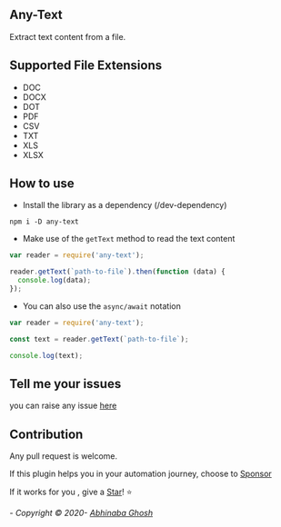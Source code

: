 ## Any-Text

Extract text content from a file.

## Supported File Extensions

- DOC
- DOCX
- DOT
- PDF
- CSV
- TXT
- XLS
- XLSX

## How to use

- Install the library as a dependency (/dev-dependency)

```ssh
npm i -D any-text
```

- Make use of the `getText` method to read the text content

```js
var reader = require('any-text');

reader.getText(`path-to-file`).then(function (data) {
  console.log(data);
});
```

- You can also use the `async/await` notation

```js
var reader = require('any-text');

const text = reader.getText(`path-to-file`);

console.log(text);
```

## Tell me your issues

you can raise any issue [here](https://github.com/abhinaba-ghosh/any-text/issues)

## Contribution

Any pull request is welcome.

If this plugin helps you in your automation journey, choose to [Sponsor](https://www.patreon.com/user?u=32109749&fan_landing=true)

If it works for you , give a [Star](https://github.com/abhinaba-ghosh/any-text)! :star:

_- Copyright &copy; 2020- [Abhinaba Ghosh](https://www.linkedin.com/in/abhinaba-ghosh-9a2ab8a0/)_
